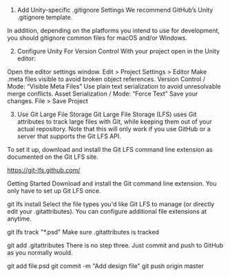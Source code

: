 1. Add Unity-specific .gitignore Settings
We recommend GitHub’s Unity .gitignore template.

In addition, depending on the platforms you intend to use for development, you should gitignore common files for macOS and/or Windows.

2. Configure Unity For Version Control
With your project open in the Unity editor:

Open the editor settings window.
Edit > Project Settings > Editor
Make .meta files visible to avoid broken object references.
Version Control / Mode: “Visible Meta Files”
Use plain text serialization to avoid unresolvable merge conflicts.
Asset Serialization / Mode: “Force Text”
Save your changes.
File > Save Project



3. Use Git Large File Storage
Git Large File Storage (LFS) uses Git attributes to track large files with Git, while keeping them out of your actual repository. Note that this will only work if you use GitHub or a server that supports the Git LFS API.

To set it up, download and install the Git LFS command line extension as documented on the Git LFS site.

https://git-lfs.github.com/

Getting Started
Download and install the Git command line extension. You only have to set up Git LFS once.

git lfs install
Select the file types you'd like Git LFS to manage (or directly edit your .gitattributes). You can configure additional file extensions at anytime.

git lfs track "*.psd"
Make sure .gitattributes is tracked

git add .gitattributes
There is no step three. Just commit and push to GitHub as you normally would.

git add file.psd
git commit -m "Add design file"
git push origin master
